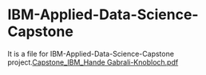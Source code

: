 # IBM-Applied-Data-Science-Capstone
It is a file for IBM-Applied-Data-Science-Capstone project.[Capstone_IBM_Hande Gabrali-Knobloch.pdf](https://github.com/hgabrali/IBM-Applied-Data-Science-Capstone/files/11001821/Capstone_IBM_Hande.Gabrali-Knobloch.pdf)
